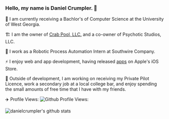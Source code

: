 ### Hello, my name is Daniel Crumpler. 👋

🏫 I am currently receiving a Bachlor's of Computer Science at the University of West Georgia.

🏗️ I am the owner of [Crab Pool, LLC.](https://crabpool.us) and a co-owner of Psychotic Studios, LLC.

🏢 I work as a Robotic Process Automation Intern at Southwire Company. 

⚡ I enjoy web and app development, having released [apps](https://apps.apple.com/bt/developer/daniel-crumpler/id1524923152) on Apple's iOS Store.

💬 Outside of development, I am working on receiving my Private Pilot Licence, work a secondary job at a local college bar, and enjoy spending the small amounts of free time that I have with my friends.

✈️ Profile Views: ![Github Profile Views:](https://visitor-badge.glitch.me/badge?page_id=danielcrumpler.danielcrumpler)

![danielcrumpler's github stats](https://github-readme-stats.vercel.app/api?username=danielcrumpler&count_private=true)

<!--
**danielcrumpler/danielcrumpler** is a ✨ _special_ ✨ repository because its `README.md` (this file) appears on your GitHub profile.

Here are some ideas to get you started:

- 🔭 I’m currently working on ...
- 🌱 I’m currently learning ...
- 👯 I’m looking to collaborate on ...
- 🤔 I’m looking for help with ...
- 💬 Ask me about ...
- 📫 How to reach me: ...
- 😄 Pronouns: ...
- ⚡ Fun fact: ...
-->
